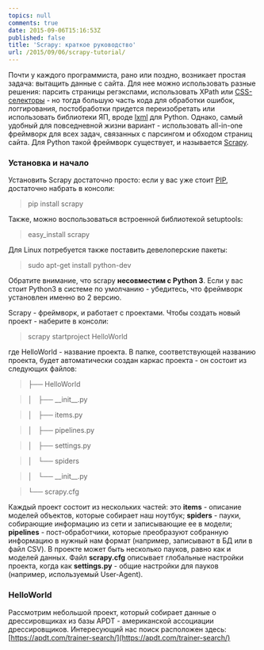 ```yaml
---
topics: null
comments: true
date: 2015-09-06T15:16:53Z
published: false
title: 'Scrapy: краткое руководство'
url: /2015/09/06/scrapy-tutorial/
---
```


Почти у каждого программиста, рано или поздно, возникает простая задача: вытащить данные с сайта. Для нее можно использовать разные решения: парсить страницы регэкспами, использовать XPath или [CSS-селекторы](http://www.w3schools.com/cssref/css_selectors.asp) - но тогда большую часть кода для обработки ошибок, логгирования, постобработки придется переизобретать или использовать библиотеки ЯП, вроде [lxml](http://lxml.de/) для Python. Однако, самый удобный для повседневной жизни вариант - использовать all-in-one фреймворк для всех задач, связанных с парсингом и обходом страниц сайта. Для Python такой фреймворк существует, и называется [Scrapy](http://scrapy.org/).

<!--more-->

### Установка и начало

Установить Scrapy достаточно просто: если у вас уже стоит [PIP](https://pip.pypa.io/en/stable/), достаточно набрать в консоли:

>pip install scrapy

Также, можно воспользоваться встроенной библиотекой setuptools:

>easy_install scrapy

Для Linux потребуется также поставить девелоперские пакеты:

>sudo apt-get install python-dev 

Обратите внимание, что scrapy **несовместим с Python 3**. Если у вас стоит Python3 в системе по умолчанию - убедитесь, что фреймворк установлен именно во 2 версию.

Scrapy - фреймворк, и работает с проектами. Чтобы создать новый проект - наберите в консоли:

> scrapy startproject HelloWorld

где HelloWorld - название проекта. В папке, соответствующей названию проекта, будет автоматически создан каркас проекта - он состоит из следующих файлов:

>├── HelloWorld

>│   ├── \_\_init\_\_.py

>│   ├── items.py

>│   ├── pipelines.py

>│   ├── settings.py

>│   └── spiders

>│       └── \_\_init\_\_.py

>└── scrapy.cfg

Каждый проект состоит из нескольких частей: это **items** - описание моделей объектов, которые собирает наш ноутбук; **spiders** - пауки, собирающие информацию из сети и записывающие ее в модели; **pipelines** - пост-обработчики, которые преобразуют собранную информацию в нужный нам формат (например, записывают в БД или в файл CSV). В проекте может быть несколько пауков, равно как и моделей данных. Файл **scrapy.cfg** описывает глобальные настройки проекта, когда как **settings.py** - общие настройки для пауков (например, используемый User-Agent).

### HelloWorld

Рассмотрим небольшой проект, который собирает данные о дрессировщиках из базы APDT - американской ассоциации дрессировщиков. Интересующий нас поиск расположен здесь: [https://apdt.com/trainer-search/](https://apdt.com/trainer-search/)
